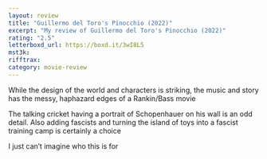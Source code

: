 ```yaml
---
layout: review
title: "Guillermo del Toro's Pinocchio (2022)"
excerpt: "My review of Guillermo del Toro's Pinocchio (2022)"
rating: "2.5"
letterboxd_url: https://boxd.it/3wI8L5
mst3k:
rifftrax:
category: movie-review
---
```


While the design of the world and characters is striking, the music and story has the messy, haphazard edges of a Rankin/Bass movie

The talking cricket having a portrait of Schopenhauer on his wall is an odd detail. Also adding fascists and turning the island of toys into a fascist training camp is certainly a choice

I just can’t imagine who this is for
